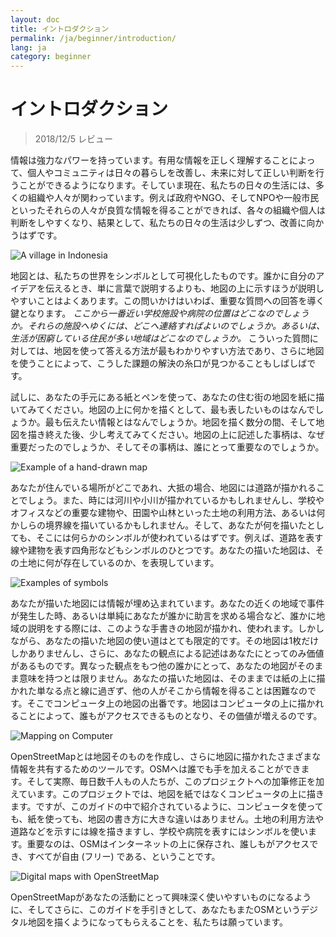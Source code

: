 ```yaml
---
layout: doc
title: イントロダクション
permalink: /ja/beginner/introduction/
lang: ja
category: beginner
---
```


イントロダクション
============

> 2018/12/5 レビュー  

情報は強力なパワーを持っています。有用な情報を正しく理解することによって、個人やコミュニティは日々の暮らしを改善し、未来に対して正しい判断を行うことができるようになります。そしていま現在、私たちの日々の生活には、多くの組織や人々が関わっています。例えば政府やNGO、そしてNPOや一般市民といったそれらの人々が良質な情報を得ることができれば、各々の組織や個人は判断をしやすくなり、結果として、私たちの日々の生活は少しずつ、改善に向かうはずです。 

![A village in Indonesia][]

地図とは、私たちの世界をシンボルとして可視化したものです。誰かに自分のアイデアを伝えるとき、単に言葉で説明するよりも、地図の上に示すほうが説明しやすいことはよくあります。この問いかけはいわば、重要な質問への回答を導く鍵となります。 *ここから一番近い学校施設や病院の位置はどこなのでしょうか。それらの施設へゆくには、どこへ連絡すればよいのでしょうか。あるいは、生活が困窮している住民が多い地域はどこなのでしょうか。* こういった質問に対しては、地図を使って答える方法が最もわかりやすい方法であり、さらに地図を使うことによって、こうした課題の解決の糸口が見つかることもしばしばです。 

試しに、あなたの手元にある紙とペンを使って、あなたの住む街の地図を紙に描いてみてください。地図の上に何かを描くとして、最も表したいものはなんでしょうか。最も伝えたい情報とはなんでしょうか。地図を描く数分の間、そして地図を描き終えた後、少し考えてみてください。地図の上に記述した事柄は、なぜ重要だったのでしょうか、そしてその事柄は、誰にとって重要なのでしょうか。

![Example of a hand-drawn map][]

あなたが住んでいる場所がどこであれ、大抵の場合、地図には道路が描かれることでしょう。また、時には河川や小川が描かれているかもしれませんし、学校やオフィスなどの重要な建物や、田園や山林といった土地の利用方法、あるいは何かしらの境界線を描いているかもしれません。そして、あなたが何を描いたとしても、そこには何らかのシンボルが使われているはずです。例えば、道路を表す線や建物を表す四角形などもシンボルのひとつです。あなたの描いた地図は、その土地に何が存在しているのか、を表現しています。

![Examples of symbols][]

あなたが描いた地図には情報が埋め込まれています。あなたの近くの地域で事件が発生した時、あるいは単純にあなたが誰かに助言を求める場合など、誰かに地域の説明をする際には、このような手書きの地図が描かれ、使われます。しかしながら、あなたの描いた地図の使い道はとても限定的です。その地図は1枚だけしかありませんし、さらに、あなたの観点による記述はあなたにとってのみ価値があるものです。異なった観点をもつ他の誰かにとって、あなたの地図がそのまま意味を持つとは限りません。あなたの描いた地図は、そのままでは紙の上に描かれた単なる点と線に過ぎず、他の人がそこから情報を得ることは困難なのです。そこでコンピュータ上の地図の出番です。地図はコンピュータの上に描かれることによって、誰もがアクセスできるものとなり、その価値が増えるのです。 

![Mapping on Computer][]

OpenStreetMapとは地図そのものを作成し、さらに地図に描かれたさまざまな情報を共有するためのツールです。OSMへは誰でも手を加えることができます。そして実際、毎日数千人もの人たちが、このプロジェクトへの加筆修正を加えています。このプロジェクトでは、地図を紙ではなくコンピュータの上に描きます。ですが、このガイドの中で紹介されているように、コンピュータを使っても、紙を使っても、地図の書き方に大きな違いはありません。土地の利用方法や道路などを示すには線を描きますし、学校や病院を表すにはシンボルを使います。重要なのは、OSMはインターネットの上に保存され、誰しもがアクセスでき、すべてが自由 (フリー) である、ということです。

![Digital maps with OpenStreetMap][]

OpenStreetMapがあなたの活動にとって興味深く使いやすいものになるように、そしてさらに、このガイドを手引きとして、あなたもまたOSMというデジタル地図を描くようになってもらえることを、私たちは願っています。


[A village in Indonesia]: /images/beginner/village-in-indonesia.png
[Example of a hand-drawn map]: /images/beginner/hand-drawn-map.png
[Examples of symbols]: /images/beginner/examples-of-symbols.png
[Mapping on Computer]: /images/beginner/mapping-on-computer.png
[Digital maps with OpenStreetMap]: /images/beginner/digital-maps-with-osm.png